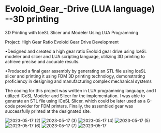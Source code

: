 # Evoloid_Gear_-Drive (LUA language) --3D printing
3D Printing with IceSL Slicer and Modeler Using LUA Programming
 
 
 
Project: High Gear Ratio Evoloid Gear Drive Development

•Designed and created a high gear ratio Evoloid gear drive using IceSL modeler and slicer and LUA scripting language, utilizing 3D printing to achieve precise and accurate results.


•Produced a final gear assembly by generating an STL file using IceSL slicer and printing it using FDM 3D printing technology, demonstrating proficiency in designing and manufacturing complex mechanical systems


The coding for this project was written in LUA programming language, and I utilized ICeSL Modeler and Slicer for the implementation. I was able to generate an STL file using ICeSL Slicer, which could be later used as a G-code provider for FDM printers. Finally, the assembled gear was successfully printed at the designated site.

![2023-05-17 (2)](https://github.com/muhammad98754/Evoloid_Gear_-Drive/assets/130402856/6a271d8e-e66b-4aff-9b5f-8a9177651ca3)
![2023-05-17 (3)](https://github.com/muhammad98754/Evoloid_Gear_-Drive/assets/130402856/e8ac1845-ddf7-4242-b98e-330c19bbcefc)
![2023-05-17 (4)](https://github.com/muhammad98754/Evoloid_Gear_-Drive/assets/130402856/0ee3e668-8a29-4834-a059-994c18a337a4)
![2023-05-17 (5)](https://github.com/muhammad98754/Evoloid_Gear_-Drive/assets/130402856/12ac8413-7a35-48f4-8077-6abebba8671e)
![2023-05-17 (6)](https://github.com/muhammad98754/Evoloid_Gear_-Drive/assets/130402856/94d92fc7-ce91-4ee3-8230-b16bd4d2d715)
![2023-05-17 (7)](https://github.com/muhammad98754/Evoloid_Gear_-Drive/assets/130402856/1c6423a6-aaa5-4698-bf14-59d88388d2db)
![2023-05-17](https://github.com/muhammad98754/Evoloid_Gear_-Drive/assets/130402856/cef0b1da-dfba-4f18-a4ba-2e23b17c38d1)

